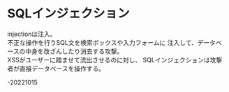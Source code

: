 # SQLインジェクション  

injectionは注入。  
不正な操作を行うSQL文を検索ボックスや入力フォームに
注入して、データベースの中身を改ざんしたり消去する攻撃。  
XSSがユーザーに踏ませて流出させるのに対し、
SQLインジェクションは攻撃者が直接データベースを操作する。  

-20221015